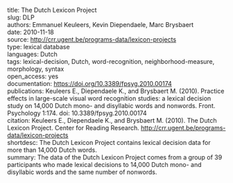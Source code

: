 title: The Dutch Lexicon Project \
slug: DLP \
authors: Emmanuel Keuleers, Kevin Diependaele, Marc Brysbaert \
date: 2010-11-18 \
source: http://crr.ugent.be/programs-data/lexicon-projects \
type: lexical database \
languages: Dutch \
tags: lexical-decision, Dutch, word-recognition, neighborhood-measure, morphology, syntax \
open_access: yes \
documentation: https://doi.org/10.3389/fpsyg.2010.00174 \
publications: Keuleers E., Diependaele K., and Brysbaert M. (2010). Practice effects in large-scale visual word recognition studies: a lexical decision study on 14,000 Dutch mono- and disyllabic words and nonwords. Front. Psychology 1:174. doi: 10.3389/fpsyg.2010.00174 \
citation: Keuleers E., Diependaele K., and Brysbaert M. (2010). The Dutch Lexicon Project. Center for Reading Research. http://crr.ugent.be/programs-data/lexicon-projects \
shortdesc: The Dutch Lexicon Project contains lexical decision data for more than 14,000 Dutch words. \
summary: The data of the Dutch Lexicon Project comes from a group of 39 participants who made lexical decisions to 14,000 Dutch mono- and disyllabic words and the same number of nonwords.
